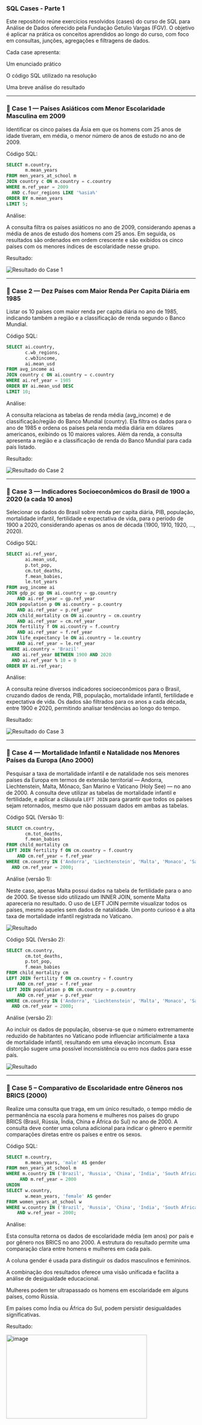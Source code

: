 ### SQL Cases - Parte 1

Este repositório reúne exercícios resolvidos (cases) do curso de SQL para Análise de Dados oferecido pela Fundação Getulio Vargas (FGV). O objetivo é aplicar na prática os conceitos aprendidos ao longo do curso, com foco em consultas, junções, agregações e filtragens de dados.

Cada case apresenta:

Um enunciado prático

O código SQL utilizado na resolução

Uma breve análise do resultado

---
### 📌 Case 1 — Países Asiáticos com Menor Escolaridade Masculina em 2009

Identificar os cinco países da Ásia em que os homens com 25 anos de idade tiveram, em média, o menor número de anos de estudo no ano de 2009.

Código SQL:

```sql
SELECT m.country, 
       m.mean_years
FROM men_years_at_school m
JOIN country c ON m.country = c.country
WHERE m.ref_year = 2009
  AND c.four_regions LIKE '%asia%'
ORDER BY m.mean_years
LIMIT 5;
```

Análise:

A consulta filtra os países asiáticos no ano de 2009, considerando apenas a média de anos de estudo dos homens com 25 anos. Em seguida, os resultados são ordenados em ordem crescente e são exibidos os cinco países com os menores índices de escolaridade nesse grupo.

Resultado:

![Resultado do Case 1](https://github.com/user-attachments/assets/c2db2904-d3af-4a87-9dbb-34e8d131c2bb)

---
### 📌 Case 2 — Dez Países com Maior Renda Per Capita Diária em 1985

Listar os 10 países com maior renda per capita diária no ano de 1985, indicando também a região e a classificação de renda segundo o Banco Mundial.

Código SQL:

```sql
SELECT ai.country, 
       c.wb_regions,
       c.wb3income,
       ai.mean_usd
FROM avg_income ai 
JOIN country c ON ai.country = c.country
WHERE ai.ref_year = 1985
ORDER BY ai.mean_usd DESC
LIMIT 10;
```

Análise:

A consulta relaciona as tabelas de renda média (avg_income) e de classificação/região do Banco Mundial (country). Ela filtra os dados para o ano de 1985 e ordena os países pela renda média diária em dólares americanos, exibindo os 10 maiores valores. Além da renda, a consulta apresenta a região e a classificação de renda do Banco Mundial para cada país listado.

Resultado:

![Resultado do Case 2](https://github.com/user-attachments/assets/a5821667-7a91-4021-8809-8b73d94c65ae)

---
### 📌 Case 3 — Indicadores Socioeconômicos do Brasil de 1900 a 2020 (a cada 10 anos)

Selecionar os dados do Brasil sobre renda per capita diária, PIB, população, mortalidade infantil, fertilidade e expectativa de vida, para o período de 1900 a 2020, considerando apenas os anos de década (1900, 1910, 1920, ..., 2020).

Código SQL: 

```sql
SELECT ai.ref_year, 
       ai.mean_usd, 
       p.tot_pop, 
       cm.tot_deaths, 
       f.mean_babies, 
       le.tot_years
FROM avg_income ai
JOIN gdp_pc gp ON ai.country = gp.country 
    AND ai.ref_year = gp.ref_year
JOIN population p ON ai.country = p.country 
    AND ai.ref_year = p.ref_year
JOIN child_mortality cm ON ai.country = cm.country 
    AND ai.ref_year = cm.ref_year
JOIN fertility f ON ai.country = f.country 
    AND ai.ref_year = f.ref_year
JOIN life_expectancy le ON ai.country = le.country 
    AND ai.ref_year = le.ref_year
WHERE ai.country = 'Brazil'
  AND ai.ref_year BETWEEN 1900 AND 2020
  AND ai.ref_year % 10 = 0
ORDER BY ai.ref_year;
```

Análise:

A consulta reúne diversos indicadores socioeconômicos para o Brasil, cruzando dados de renda, PIB, população, mortalidade infantil, fertilidade e expectativa de vida. Os dados são filtrados para os anos a cada década, entre 1900 e 2020, permitindo analisar tendências ao longo do tempo.

Resultado:

![Resultado do Case 3](https://github.com/user-attachments/assets/3586455a-7e1a-4863-bd89-602e35def269)

---
### 📌 Case 4 — Mortalidade Infantil e Natalidade nos Menores Países da Europa (Ano 2000)

Pesquisar a taxa de mortalidade infantil e de natalidade nos seis menores países da Europa em termos de extensão territorial — Andorra, Liechtenstein, Malta, Mônaco, San Marino e Vaticano (Holy See) — no ano de 2000. A consulta deve utilizar as tabelas de mortalidade infantil e fertilidade, e aplicar a cláusula `LEFT JOIN` para garantir que todos os países sejam retornados, mesmo que não possuam dados em ambas as tabelas.

Código SQL (Versão 1):

```sql
SELECT cm.country,
       cm.tot_deaths,
       f.mean_babies
FROM child_mortality cm 
LEFT JOIN fertility f ON cm.country = f.country
    AND cm.ref_year = f.ref_year
WHERE cm.country IN ('Andorra', 'Liechtenstein', 'Malta', 'Monaco', 'San Marino', 'Holy See')
  AND cm.ref_year = 2000;
```

Análise (versão 1):

Neste caso, apenas Malta possui dados na tabela de fertilidade para o ano de 2000. Se tivesse sido utilizado um INNER JOIN, somente Malta apareceria no resultado. O uso de LEFT JOIN permite visualizar todos os países, mesmo aqueles sem dados de natalidade. Um ponto curioso é a alta taxa de mortalidade infantil registrada no Vaticano.

![Resultado](https://github.com/user-attachments/assets/58461621-6bfd-478c-9f6a-3ed40ec7468c)

Código SQL (Versão 2):

```sql
SELECT cm.country,
       cm.tot_deaths,
       p.tot_pop, 
       f.mean_babies
FROM child_mortality cm 
LEFT JOIN fertility f ON cm.country = f.country
    AND cm.ref_year = f.ref_year
LEFT JOIN population p ON cm.country = p.country
    AND cm.ref_year = p.ref_year
WHERE cm.country IN ('Andorra', 'Liechtenstein', 'Malta', 'Monaco', 'San Marino', 'Holy See')
  AND cm.ref_year = 2000;
```

Análise (versão 2):

Ao incluir os dados de população, observa-se que o número extremamente reduzido de habitantes no Vaticano pode influenciar artificialmente a taxa de mortalidade infantil, resultando em uma elevação incomum. Essa distorção sugere uma possível inconsistência ou erro nos dados para esse país.

![Resultado](https://github.com/user-attachments/assets/403ccebd-cbe3-4653-9f70-9bfde5b04131)

---
### 📌 Case 5 – Comparativo de Escolaridade entre Gêneros nos BRICS (2000)

Realize uma consulta que traga, em um único resultado, o tempo médio de permanência na escola para homens e mulheres nos países do grupo BRICS (Brasil, Rússia, Índia, China e África do Sul) no ano de 2000. A consulta deve conter uma coluna adicional para indicar o gênero e permitir comparações diretas entre os países e entre os sexos.

Código SQL:

```sql
SELECT m.country,
	   m.mean_years, 'male' AS gender 
FROM men_years_at_school m 
WHERE m.country IN ('Brazil', 'Russia', 'China', 'India', 'South Africa')
	 AND m.ref_year = 2000
UNION 
SELECT w.country,
	   w.mean_years, 'female' AS gender
FROM women_years_at_school w
WHERE w.country IN ('Brazil', 'Russia', 'China', 'India', 'South Africa')
	AND w.ref_year = 2000;
```

Análise:

Esta consulta retorna os dados de escolaridade média (em anos) por país e por gênero nos BRICS no ano 2000. A estrutura do resultado permite uma comparação clara entre homens e mulheres em cada país.

A coluna gender é usada para distinguir os dados masculinos e femininos.

A combinação dos resultados oferece uma visão unificada e facilita a análise de desigualdade educacional.

Mulheres podem ter ultrapassado os homens em escolaridade em alguns países, como Rússia.

Em países como Índia ou África do Sul, podem persistir desigualdades significativas.

Resultado:

<img width="374" height="223" alt="image" src="https://github.com/user-attachments/assets/f3c94f77-eacd-4de1-8ce0-169cce5c0921" />













